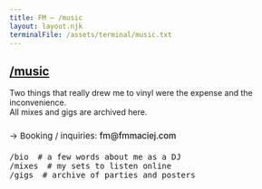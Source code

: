 ```yaml
---
title: FM — /music
layout: layout.njk
terminalFile: /assets/terminal/music.txt
---
```


<h2><a href="/music/">/music</a></h2>

<style>
    .music-list {
        list-style: none;
        padding: 0;
        margin: 20px 0;
        font-family: ui-monospace, monospace;
    }

    .music-list li {
        display: flex;
        gap: 16px;
    }

    .music-list a {
        color: var(--link);
        text-decoration: none;
    }

    .music-list a:hover {
        text-decoration: underline;
    }

    .music-list .comment {
        color: var(--muted);
        flex: 1;
    }

    .booking {
        margin-top: 24px;
        font-size: 15px;
    }

    .booking-link {
        color: var(--link);
        font-weight: 500;
        text-decoration: none;
        border-bottom: 1px dotted var(--muted);
        transition: color 0.2s, border-color 0.2s;
    }

    .booking-link:hover {
        color: var(--link-hover);
        border-bottom-color: var(--link-hover);
    }
</style>

Two things that really drew me to vinyl were the expense and the inconvenience.  
All mixes and gigs are archived here.  

<p class="booking">
  → Booking / inquiries: <a href="mailto:fm@fmmaciej.com" class="booking-link">fm@fmmaciej.com</a>
</p>

<ul class="music-list">
  <li><a href="/music/bio/">/bio</a>    <span class="comment"># a few words about me as a DJ</span></li>
  <li><a href="/music/mixes/">/mixes</a> <span class="comment"># my sets to listen online</span></li>
  <li><a href="/music/gigs/">/gigs</a>   <span class="comment"># archive of parties and posters</span></li>
</ul>